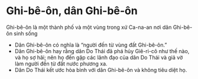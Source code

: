 # Ghi-bê-ôn, dân Ghi-bê-ôn

Ghi-bê-ôn là một thành phố và một vùng trong xứ Ca-na-an nơi dân Ghi-bê-ôn sinh sống
- Dân Ghi-bê-ôn có nghĩa là “người đến từ vùng đất Ghi-bê-ôn.”
- Dân Ghi-bê-ôn hay rằng dân Do Thái đã phá hủy Giê-ri-cô như thế nào, và họ sợ hãi; nên họ đến gặp các lãnh đạo của dân Do Thái và giả vờ làm người đến từ đất nước phương xa.
- Dân Do Thái kết ước hòa bình với dân Ghi-bê-ôn và không tiêu diệt họ.

